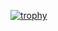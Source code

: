 [![trophy](https://github-profile-trophy.vercel.app/?username=syednoman-69)](https://github.com/ryo-ma/github-profile-trophy)
